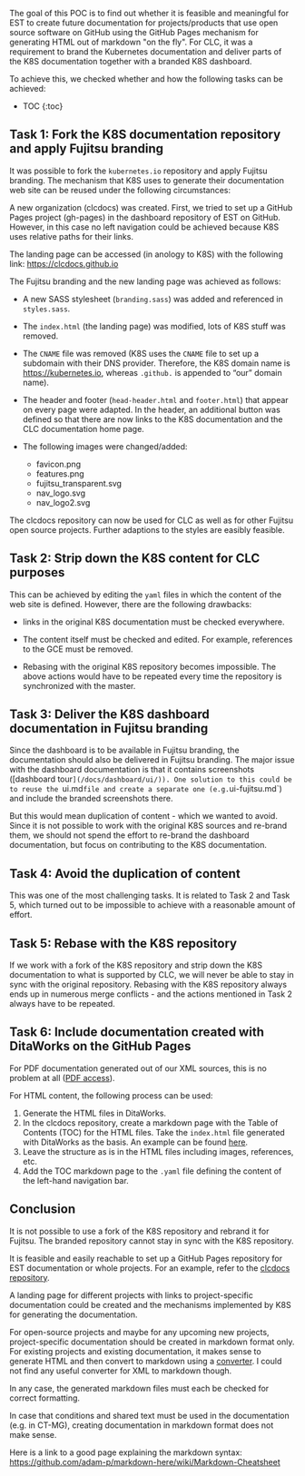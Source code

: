 ---
---
The goal of this POC is to find out whether it is feasible and meaningful for EST to create future documentation for projects/products that use open source software on GitHub using the GitHub Pages mechanism for generating HTML out of markdown "on the fly". For CLC, it was a requirement to brand the Kubernetes documentation and deliver parts of the K8S documentation together with a branded K8S dashboard.

To achieve this, we checked whether and how the following tasks can be achieved:

* TOC
{:toc}

## Task 1: Fork the K8S documentation repository and apply Fujitsu branding

It was possible to fork the `kubernetes.io` repository and apply Fujitsu branding. The mechanism that K8S uses to generate their documentation web site can be reused under the following circumstances:

A new organization (clcdocs) was created. First, we tried to set up a GitHub Pages project (gh-pages) in the dashboard repository of EST on GitHub. However, in this case no left navigation could be achieved because K8S uses relative paths for their links.

The landing page can be accessed (in anology to K8S) with the following link:  https://clcdocs.github.io

The Fujitsu branding and the new landing page was achieved as follows:

* A new SASS stylesheet (`branding.sass`) was added and referenced in `styles.sass`.

* The `index.html` (the landing page) was modified, lots of K8S stuff was removed.

* The `CNAME` file was removed (K8S uses the `CNAME` file to set up a subdomain with their DNS provider. Therefore, the K8S domain name is https://kubernetes.io,  whereas `.github.` is appended to “our” domain name).

* The header and footer (`head-header.html` and `footer.html`) that appear on every page were adapted. In the header, an additional button was defined so that there are now links to the K8S documentation and the CLC documentation home page.

* The following images were changed/added:

  * favicon.png
  * features.png
  * fujitsu_transparent.svg
  * nav_logo.svg
  * nav_logo2.svg

The clcdocs repository can now be used for CLC as well as for other Fujitsu open source projects. Further adaptions to the styles are easibly feasible.

## Task 2: Strip down the K8S content for CLC purposes

This can be achieved by editing the `yaml` files in which the content of the web site is defined.
However, there are the following drawbacks:

* links in the original K8S documentation must be checked everywhere.

* The content itself must be checked and edited. For example, references to the GCE must be removed.

* Rebasing with the original K8S repository becomes impossible. The above actions would have to be repeated every time the repository is synchronized with the master.

## Task 3: Deliver the K8S dashboard documentation in Fujitsu branding

Since the dashboard is to be available in Fujitsu branding, the documentation should also be delivered in Fujitsu branding. The major issue with the dashboard documentation is that it contains screenshots ([dashboard tour`](/docs/dashboard/ui/)). One solution to this could be to reuse the `ui.md` file and create a separate one (e.g. `ui-fujitsu.md`) and include the branded screenshots there.

But this would mean duplication of content - which we wanted to avoid. Since it is not possible to work with the original K8S sources and re-brand them, we should not spend the effort to re-brand the dashboard documentation, but focus on contributing to the K8S documentation.

## Task 4: Avoid the duplication of content

This was one of the most challenging tasks. It is related to Task 2 and Task 5, which turned out to be impossible to achieve with a reasonable amount of effort.

## Task 5: Rebase with the K8S repository

If we work with a fork of the K8S repository and strip down the K8S documentation to what is supported by CLC, we will never be able to stay in sync with the original repository. Rebasing with the K8S repository always ends up in numerous merge conflicts - and the actions mentioned in Task 2 always have to be repeated.

## Task 6: Include documentation created with DitaWorks on the GitHub Pages

For PDF documentation generated out of our XML sources, this is no problem at all ([PDF access](/docs/clc-pdf-manuals/clc-pdfs/)).

For HTML content, the following process can be used:

1. Generate the HTML files in DitaWorks.
2. In the clcdocs repository, create a markdown page with the Table of Contents (TOC) for the HTML files. Take the `index.html` file generated with DitaWorks as the basis. An example can be found [here](/docs/clc-overview-html/overview/).
3. Leave the structure as is in the HTML files including images, references, etc.
4. Add the TOC markdown page to the `.yaml` file defining the content of the left-hand navigation bar.

## Conclusion

It is not possible to use a fork of the K8S repository and rebrand it for Fujitsu. The branded repository cannot stay in sync with the K8S repository.

It is feasible and easily reachable to set up a GitHub Pages repository for EST documentation or whole projects. For an example, refer to the [clcdocs repository](/docs/poc/demo-repo/).

A landing page for different projects with links to project-specific documentation could be created and the mechanisms implemented by K8S for generating the documentation.

For open-source projects and maybe for any upcoming new projects, project-specific documentation should be created in markdown format only. For existing projects and existing documentation, it makes sense to generate HTML and then convert to markdown using a [converter](http://pandoc.org/try/). I could not find any useful converter for XML to markdown though.

In any case, the generated markdown files must each be checked for correct formatting.

In case that conditions and shared text must be used in the documentation (e.g. in CT-MG), creating documentation in markdown format does not make sense.

Here is a link to a good page explaining the markdown syntax:
https://github.com/adam-p/markdown-here/wiki/Markdown-Cheatsheet
